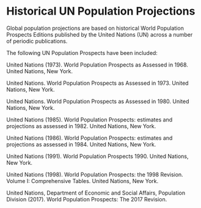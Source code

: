 # Historical UN Population Projections

Global population projections are based on historical World Population Prospects Editions published by the United Nations (UN) across a number of periodic publications.

The following UN Population Prospects have been included:

United Nations (1973). World Population Prospects as Assessed in 1968. United Nations, New York.

United Nations. World Population Prospects as Assessed in 1973. United Nations, New York.

United Nations. World Population Prospects as Assessed in 1980. United Nations, New York.

United Nations (1985). World Population Prospects: estimates and projections as assessed in 1982. United Nations, New York.

United Nations (1986). World Population Prospects: estimates and projections as assessed in 1984. United Nations, New York.

United Nations (1991). World Population Prospects 1990. United Nations, New York.

United Nations (1998). World Population Prospects: the 1998 Revision. Volume I: Comprehensive Tables. United Nations, New York.

United Nations, Department of Economic and Social Affairs, Population Division (2017). World Population Prospects: The 2017 Revision.